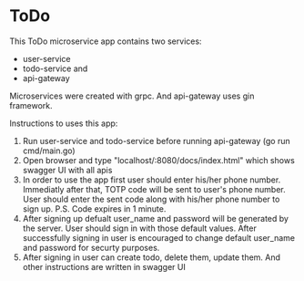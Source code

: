# ToDo

This ToDo microservice app contains two services: 
- user-service
- todo-service
and
- api-gateway

Microservices were created with grpc. And api-gateway uses gin framework.

Instructions to uses this app:
1. Run user-service and todo-service before running api-gateway (go run cmd/main.go)
2. Open browser and type "localhost/:8080/docs/index.html" which shows swagger UI with all apis
3. In order to use the app first user should enter his/her phone number. Immediatly after that, TOTP code will be sent to user's phone number. User should enter the sent code along with his/her phone number to sign up. P.S. Code expires in 1 minute.
4. After signing up defualt user_name and password will be generated by the server. User should sign in with those default values. After successfully signing in user is encouraged to change default user_name and password for securty purposes.
5. After signing in user can create todo, delete them, update them. And other instructions are written in swagger UI

